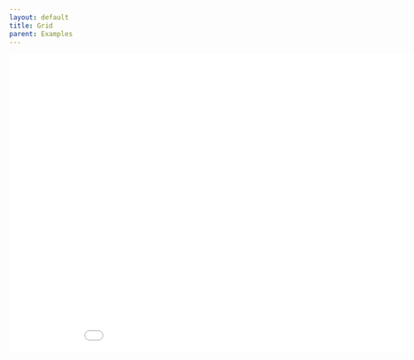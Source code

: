 ```yaml
--- 
layout: default
title: Grid
parent: Examples
---
```


<iframe id="" src="examples/Grid" name="" width="960" height="540" frameborder="0" marginheight="0" scrolling="no"></iframe>